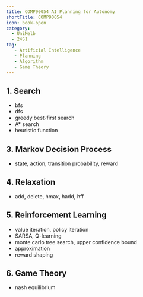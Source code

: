 ```yaml
---
title: COMP90054 AI Planning for Autonomy
shortTitle: COMP90054
icon: book-open
category:
  - UniMelb
  - 24S1
tag:
   - Artificial Intelligence
   - Planning
   - Algorithm
   - Game Theory
---
```


## 1. Search

- bfs
- dfs
- greedy best-first search
- A* search
- heuristic function

## 3. Markov Decision Process

- state, action, transition probability, reward

## 4. Relaxation

- add, delete, hmax, hadd, hff

## 5. Reinforcement Learning

- value iteration, policy iteration
- SARSA, Q-learning
- monte carlo tree search, upper confidence bound
- approximation
- reward shaping

## 6. Game Theory

- nash equilibrium
